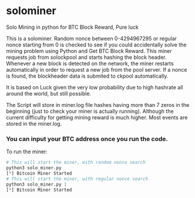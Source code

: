 # solominer
Solo Mining in python for BTC Block Reward, Pure luck

This is a solominer. Random nonce between 0-4294967295 or regular nonce starting from 0 is checked to see if you could accidentally solve the mining problem using Python and Get BTC Block Reward. This miner requests job from solockpool and starts hashing the block header. Whenever a new block is detected on the network, the miner restarts automatically in order to request a new job from the pool server. If a nonce is found, the blockheader data is submited to ckpool  automatically. 

It is based on Luck given the very low probability due to high hashrate all around the world, but still possible.

The Script will store in miner.log file hashes having more than 7 zeros in the beginning (just to check your miner is actually running). Although the current difficulty for getting mining reward is much higher. Most events are stored in the miner.log. 

### You can input your BTC address once you run the code.



To run the miner:
``` python
# This will start the miner, with random nonce search
python3 solo_miner.py
[*] Bitcoin Miner Started
# This will start the miner, with regular nonce search
python3 solo_miner.py 1
[*] Bitcoin Miner Started
